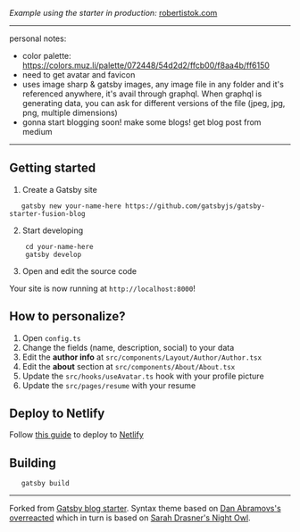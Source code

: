 _Example using the starter in production:_ [robertistok.com](https://www.robertistok.com)

---

personal notes: 
- color palette: https://colors.muz.li/palette/072448/54d2d2/ffcb00/f8aa4b/ff6150
- need to get avatar and favicon
- uses image sharp & gatsby images, any image file in any folder and it's referenced anywhere, it's avail through graphql. When graphql is generating data, you can ask for different versions of the file (jpeg, jpg, png, multiple dimensions) 
- gonna start blogging soon! make some blogs! get blog post from medium 
---

## Getting started

1. Create a Gatsby site

 ```shell
    gatsby new your-name-here https://github.com/gatsbyjs/gatsby-starter-fusion-blog
 ```
  
2. Start developing

```shell
    cd your-name-here
    gatsby develop
 ```

3. Open and edit the source code

Your site is now running at `http://localhost:8000`!

## How to personalize?

1. Open `config.ts`
2. Change the fields (name, description, social) to your data
3. Edit the **author info** at `src/components/Layout/Author/Author.tsx`
4. Edit the **about** section at `src/components/About/About.tsx`
5. Update the `src/hooks/useAvatar.ts` hook with your profile picture
6. Update the `src/pages/resume` with your resume

## Deploy to Netlify

Follow [this guide](https://www.gatsbyjs.org/docs/deploying-to-netlify/) to deploy to [Netlify](https://netlify.com/)


## Building

```shell
   gatsby build
```

---

Forked from [Gatsby blog starter](https://github.com/gatsbyjs/gatsby-starter-blog). Syntax theme based on [Dan Abramovs's overreacted](https://github.com/gaearon/overreacted.io/) which in turn is based on [Sarah Drasner's Night Owl](https://github.com/sdras/night-owl-vscode-theme/).
